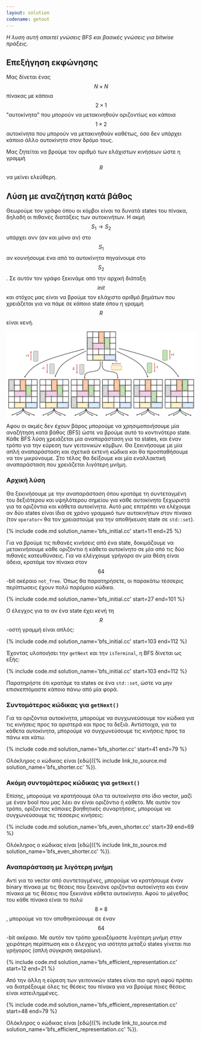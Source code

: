 ```yaml
---
layout: solution
codename: getout
---
```


*Η λυση αυτή απαιτεί γνώσεις BFS και βασικές γνώσεις για bitwise πράξεις.*

## Επεξήγηση εκφώνησης

Μας δίνεται ένας $$N \times N$$ πίνακας με κάποια $$2 \times 1$$ "αυτοκίνητα" που μπορούν να μετακινηθούν οριζοντίως και κάποια $$1 \times 2$$ αυτοκίνητα που μπορούν να μετακινηθούν καθέτως, όσο δεν υπάρχει κάποιο άλλο αυτοκίνητο στον δρόμο τους.

Μας ζητείται να βρούμε τον αριθμό των ελάχιστων κινήσεων ώστε η γραμμή $$R$$ να μείνει ελεύθερη.

## Λύση με αναζήτηση κατά βάθος

Θεωρούμε τον γράφο όπου οι κόμβοι είναι τα δυνατά states του πίνακα, δηλαδή οι πιθανές διατάξεις των αυτοκινήτων. Η ακμή $$S_1 \to S_2$$ υπάρχει ανν  (αν και μόνο αν) στο $$S_1$$ αν κουνήσουμε ένα από τα αυτοκίνητα πηγαίνουμε στο $$S_2$$. Σε αυτόν τον γράφο ξεκινάμε από την αρχική διάταξη $$\textit{init}$$ και στόχος μας είναι να βρούμε τον ελάχιστο αριθμό βημάτων που χρειάζεται για να πάμε σε κάποιο state όπου η γραμμή $$R$$ είναι κενή.

<center>
<img alt="Το αρχικό μέρος του γράφου για τον πίνακα του παραδείγματος" src="/assets/22-c-getout-graph-example.svg" width="700px">
</center>

Αφου οι ακμές δεν έχουν βάρος μπορούμε να χρησιμοποιήσουμε μία αναζήτηση κατά βάθος (BFS) ώστε να βρούμε αυτό το κοντινότερο state. Κάθε BFS λύση χρειάζεται μία αναπαράσταση για τα states, και έναν τρόπο για την εύρεση των γειτονικών κόμβων. Θα ξεκινήσουμε με μία απλή αναπαράσταση και σχετικά εκτενή κώδικα και θα προσπαθήσουμε να τον μικρύνουμε. Στο τέλος θα δείξουμε και μία εναλλακτική αναπαράσταση που χρειάζεται λιγότερη μνήμη.

### Αρχική λύση

Θα ξεκινήσουμε με την αναπαράσταση όπου κρατάμε τη συντεταγμένη του δεξιότερου και υψηλότερου σημείου για κάθε αυτοκίνητο ξεχωριστά για τα οριζόντια και κάθετα αυτοκίνητα. Αυτό μας επιτρέπει να ελέχουμε αν δύο states είναι ίδια σε χρόνο γραμμικό των αυτοκινήτων στον πίνακα (τον `operator<` θα τον χρειαστούμε για την αποθήκευση state σε `std::set`).

{% include code.md solution_name='bfs_initial.cc' start=11 end=25 %}

Για να βρούμε τις πιθανές κινήσεις από ένα state, δοκιμάζουμε να μετακινήσουμε κάθε οριζόντιο ή κάθετο αυτοκίνητο σε μία από τις δύο πιθανές κατευθύνσεις. Για να ελέγχουμε γρήγορα αν μία θέση είναι άδεια, κρατάμε τον πίνακα στον $$64$$-bit ακέραιο `not_free`. Όπως θα παρατηρήσετε, οι παρακάτω τέσσερις περίπτωσεις έχουν πολύ παρόμοιο κώδικα.

{% include code.md solution_name='bfs_initial.cc' start=27 end=101 %}

Ο έλεγχος για το αν ένα state έχει κενή τη $$R$$-οστή γραμμή είναι απλός:

{% include code.md solution_name='bfs_initial.cc' start=103 end=112 %}

Έχοντας υλοποιήσει την `getNext` και την `isTerminal`, η BFS δίνεται ως εξής:

{% include code.md solution_name='bfs_initial.cc' start=103 end=112 %}

Παρατηρήστε ότι κρατάμε τα states σε ένα `std::set`, ώστε να μην επισκεπτόμαστε κάποιο πάνω από μία φορά.

### Συντομότερος κώδικας για `getNext()`

Για τα οριζόντια αυτοκίνητα, μπορούμε να συγχωνεύσουμε τον κώδικα για τις κινήσεις προς τα αριστερά και προς τα δεξιά. Αντίστοιχα, για τα κάθετα αυτοκίνητα, μπορούμε να συγχωνεύσουμε τις κινήσεις προς τα πάνω και κάτω.

{% include code.md solution_name='bfs_shorter.cc' start=41 end=79 %}

Ολόκληρος ο κώδικας είναι [εδώ]({% include link_to_source.md solution_name='bfs_shorter.cc' %}).

### Ακόμη συντομότερος κώδικας για `getNext()`

Επίσης, μπορούμε να κρατήσουμε όλα τα αυτοκίνητα στο ίδιο vector, μαζί με έναν bool που μας λέει αν είναι οριζόντιο ή κάθετο. Με αυτόν τον τρόπο, ορίζοντας κάποιες βοηθητικές συναρτήσεις, μπορούμε να συγχωνεύσουμε τις τέσσερις κινήσεις:

{% include code.md solution_name='bfs_even_shorter.cc' start=39 end=69 %}

Ολόκληρος ο κώδικας είναι [εδώ]({% include link_to_source.md solution_name='bfs_even_shorter.cc' %}).

### Αναπαράσταση με λιγότερη μνήμη

Αντί για το vector από συντεταγμένες, μπορούμε να κρατήσουμε έναν binary πίνακα με τις θέσεις που ξεκινάνε οριζόντια αυτοκίνητα και έναν πίνακα με τις θέσεις που ξεκινάνε κάθετα αυτοκίνητα. Αφού το μέγεθος του κάθε πίνακα είναι το πολύ $$8\times 8$$, μπορούμε να τον αποθηκεύσουμε σε έναν $$64$$-bit ακέραιο. Με αυτόν τον τρόπο χρειαζόμαστε λιγότερη μνήμη στην χειρότερη περίπτωση και ο έλεγχος για ισότητα μεταξύ states γίνεται πιο γρήγορος (απλή σύγκριση ακεραίων). 

{% include code.md solution_name='bfs_efficient_representation.cc' start=12 end=21 %}

Από την άλλη η εύρεση των γειτονικών states είναι πιο αργή αφού πρέπει να διατρέξουμε όλες τις θέσεις του πίνακα για να βρούμε ποιες θέσεις είναι κατειλημμένες.

{% include code.md solution_name='bfs_efficient_representation.cc' start=48 end=79 %}

Ολόκληρος ο κώδικας είναι [εδώ]({% include link_to_source.md solution_name='bfs_efficient_representation.cc' %}).
